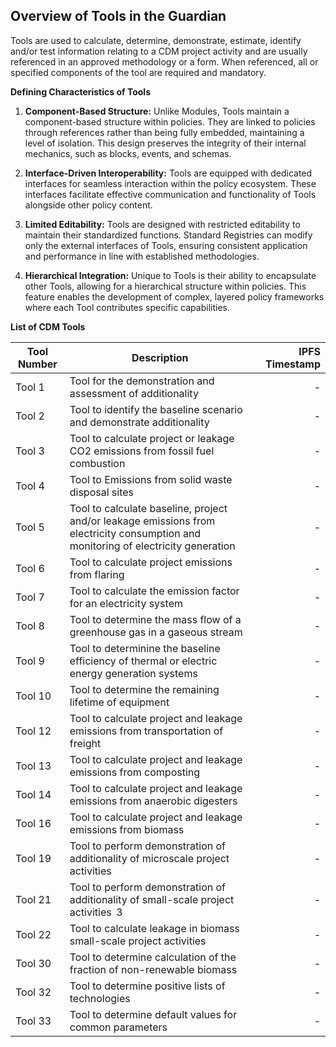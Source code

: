 ## Overview of Tools in the Guardian

Tools are used to calculate, determine, demonstrate, estimate, identify and/or test information relating to a CDM project activity and are usually referenced in an approved methodology or a form. When referenced, all or specified components of the tool are required and mandatory. 

**Defining Characteristics of Tools**

1. **Component-Based Structure:** Unlike Modules, Tools maintain a component-based structure within policies. They are linked to policies through references rather than being fully embedded, maintaining a level of isolation. This design preserves the integrity of their internal mechanics, such as blocks, events, and schemas.

2. **Interface-Driven Interoperability:** Tools are equipped with dedicated interfaces for seamless interaction within the policy ecosystem. These interfaces facilitate effective communication and functionality of Tools alongside other policy content.

3. **Limited Editability:** Tools are designed with restricted editability to maintain their standardized functions. Standard Registries can modify only the external interfaces of Tools, ensuring consistent application and performance in line with established methodologies.

4. **Hierarchical Integration:** Unique to Tools is their ability to encapsulate other Tools, allowing for a hierarchical structure within policies. This feature enables the development of complex, layered policy frameworks where each Tool contributes specific capabilities.

**List of CDM Tools**

| Tool Number | Description |  IPFS Timestamp |
|---|---|---:|
| Tool 1 | Tool for the demonstration and assessment of additionality | - |
| Tool 2 | Tool to identify the baseline scenario and demonstrate additionality | - |
| Tool 3 | Tool to calculate project or leakage CO2 emissions from fossil fuel combustion | -|
| Tool 4 | Tool to Emissions from solid waste disposal sites   | - |
| Tool 5 | Tool to calculate baseline, project and/or leakage emissions from electricity consumption and monitoring of electricity generation | - |
| Tool 6 | Tool to calculate project emissions from flaring | -|
| Tool 7 | Tool to calculate the emission factor for an electricity system | -|
| Tool 8 | Tool to determine the mass flow of a greenhouse gas in a gaseous stream |-|
| Tool 9 | Tool to determinine the baseline efficiency of thermal or electric energy generation systems | -|
| Tool 10 | Tool to determine the remaining lifetime of equipment | - |
| Tool 12 | Tool to calculate project and leakage emissions from transportation of freight |-|
| Tool 13 | Tool to calculate project and leakage emissions from composting  |-|
| Tool 14 | Tool to calculate project and leakage emissions from anaerobic digesters |- |
| Tool 16 | Tool to calculate project and leakage emissions from biomass   | -|
| Tool 19 | Tool to perform demonstration of additionality of microscale project activities |  - |
| Tool 21 | Tool to perform demonstration of additionality of small-scale project activities  3 | - |
| Tool 22 | Tool to calculate leakage in biomass small-scale project activities  | -|
| Tool 30 | Tool to determine calculation of the fraction of non-renewable biomass | - |
| Tool 32 | Tool to determine positive lists of technologies |  - |
| Tool 33 | Tool to determine default values for common parameters   | - |
